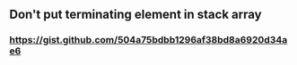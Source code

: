Don't put terminating element in stack array
---------------

### https://gist.github.com/504a75bdbb1296af38bd8a6920d34ae6
